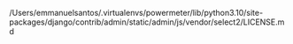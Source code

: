 /Users/emmanuelsantos/.virtualenvs/powermeter/lib/python3.10/site-packages/django/contrib/admin/static/admin/js/vendor/select2/LICENSE.md